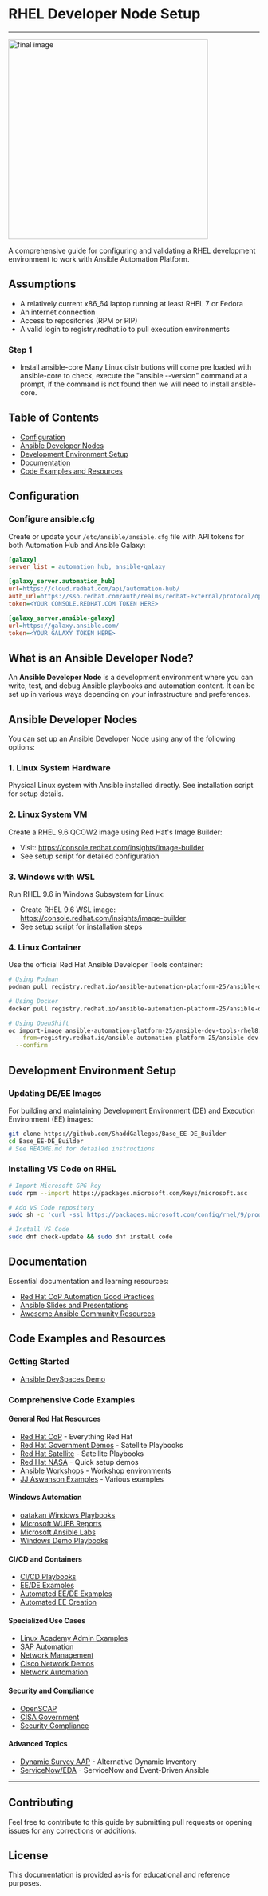 # RHEL Developer Node Setup
--------------------

<img src="images/developer-node.png" alt="final image" width="400" height="400">

A comprehensive guide for configuring and validating a RHEL development environment to work with Ansible Automation Platform.

## Assumptions
- A relatively current x86_64 laptop running at least RHEL 7 or Fedora
- An internet connection
- Access to repositories (RPM or PIP)
- A valid login to registry.redhat.io to pull execution environments

### Step 1
- Install ansible-core
Many Linux distributions will come pre loaded with ansible-core to check, execute the "ansible --version" command at a prompt, if the command is not found then we will need to install ansble-core.  


## Table of Contents

- [Configuration](#configuration)
- [Ansible Developer Nodes](#ansible-developer-nodes)
- [Development Environment Setup](#development-environment-setup)
- [Documentation](#documentation)
- [Code Examples and Resources](#code-examples-and-resources)

## Configuration

### Configure ansible.cfg

Create or update your `/etc/ansible/ansible.cfg` file with API tokens for both Automation Hub and Ansible Galaxy:

```ini
[galaxy]
server_list = automation_hub, ansible-galaxy

[galaxy_server.automation_hub]
url=https://cloud.redhat.com/api/automation-hub/ 
auth_url=https://sso.redhat.com/auth/realms/redhat-external/protocol/openid-connect/token
token=<YOUR CONSOLE.REDHAT.COM TOKEN HERE>

[galaxy_server.ansible-galaxy]
url=https://galaxy.ansible.com/
token=<YOUR GALAXY TOKEN HERE>
```

## What is an Ansible Developer Node?

An **Ansible Developer Node** is a development environment where you can write, test, and debug Ansible playbooks and automation content. It can be set up in various ways depending on your infrastructure and preferences.

## Ansible Developer Nodes

You can set up an Ansible Developer Node using any of the following options:

### 1. Linux System Hardware
Physical Linux system with Ansible installed directly. See installation script for setup details.

### 2. Linux System VM
Create a RHEL 9.6 QCOW2 image using Red Hat's Image Builder:
- Visit: https://console.redhat.com/insights/image-builder
- See setup script for detailed configuration

### 3. Windows with WSL
Run RHEL 9.6 in Windows Subsystem for Linux:
- Create RHEL 9.6 WSL image: https://console.redhat.com/insights/image-builder
- See setup script for installation steps

### 4. Linux Container
Use the official Red Hat Ansible Developer Tools container:

```bash
# Using Podman
podman pull registry.redhat.io/ansible-automation-platform-25/ansible-dev-tools-rhel8:latest

# Using Docker
docker pull registry.redhat.io/ansible-automation-platform-25/ansible-dev-tools-rhel8:latest

# Using OpenShift
oc import-image ansible-automation-platform-25/ansible-dev-tools-rhel8:25.2.0-48 \
  --from=registry.redhat.io/ansible-automation-platform-25/ansible-dev-tools-rhel8:latest \
  --confirm
```

## Development Environment Setup

### Updating DE/EE Images

For building and maintaining Development Environment (DE) and Execution Environment (EE) images:

```bash
git clone https://github.com/ShaddGallegos/Base_EE-DE_Builder
cd Base_EE-DE_Builder
# See README.md for detailed instructions
```

### Installing VS Code on RHEL

```bash
# Import Microsoft GPG key
sudo rpm --import https://packages.microsoft.com/keys/microsoft.asc

# Add VS Code repository
sudo sh -c 'curl -ssl https://packages.microsoft.com/config/rhel/9/prod.repo -o /etc/yum.repos.d/vscode.repo'

# Install VS Code
sudo dnf check-update && sudo dnf install code
```

## Documentation

Essential documentation and learning resources:

- [Red Hat CoP Automation Good Practices](https://github.com/redhat-cop/automation-good-practices)
- [Ansible Slides and Presentations](https://ansible.github.io/slides/)
- [Awesome Ansible Community Resources](https://github.com/ansible-community/awesome-ansible)

## Code Examples and Resources

### Getting Started

- [Ansible DevSpaces Demo](https://github.com/aoyawale/ansible-devspaces-demo)

### Comprehensive Code Examples

#### General Red Hat Resources
- [Red Hat CoP](https://github.com/redhat-cop) - Everything Red Hat
- [Red Hat Government Demos](https://github.com/RedHatGov/product-demos/tree/sat) - Satellite Playbooks
- [Red Hat Satellite](https://github.com/RedHatSatellite) - Satellite Playbooks
- [Red Hat NASA](https://github.com/orgs/RedHatNASA/repositories) - Quick setup demos
- [Ansible Workshops](https://github.com/ansible/workshops/tree/main) - Workshop environments
- [JJ Aswanson Examples](https://github.com/jjaswanson4?tab=repositories) - Various examples

#### Windows Automation
- [oatakan Windows Playbooks](https://github.com/oatakan)
- [Microsoft WUFB Reports](https://github.com/microsoft/wufb-reports-access-control)
- [Microsoft Ansible Labs](https://github.com/microsoft/AnsibleLabs)
- [Windows Demo Playbooks](https://github.com/nickarellano/ansible-windows-demo)

#### CI/CD and Containers
- [CI/CD Playbooks](https://github.com/p-avery/cicd-playbooks)
- [EE/DE Examples](https://github.com/cloin/ee-builds)
- [Automated EE/DE Examples](https://github.com/nickarellano/ee-containers)
- [Automated EE Creation](https://github.com/ShaddGallegos/ee-containers)

#### Specialized Use Cases
- [Linux Academy Admin Examples](https://github.com/linuxacademy/content-ansible-playbooks)
- [SAP Automation](https://github.com/sap-linuxlab)
- [Network Management](https://github.com/zjleblanc/ansible-network-mgmt/tree/master)
- [Cisco Network Demos](https://github.com/zjleblanc/ansible-cisco-demos)
- [Network Automation](https://github.com/nleiva/ansible-networking)

#### Security and Compliance
- [OpenSCAP](https://github.com/OpenSCAP)
- [CISA Government](https://github.com/cisagov)
- [Security Compliance](https://github.com/Ansible-Security-Compliance)

#### Advanced Topics
- [Dynamic Survey AAP](https://github.com/joebrown-RH/Dynamic_Survey_AAP) - Alternative Dynamic Inventory
- [ServiceNow/EDA](https://github.com/ericcames) - ServiceNow and Event-Driven Ansible

---

## Contributing

Feel free to contribute to this guide by submitting pull requests or opening issues for any corrections or additions.

## License

This documentation is provided as-is for educational and reference purposes.
